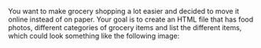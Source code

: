 You want to make grocery shopping a lot easier and decided to move it online instead of on paper. Your goal is to create an HTML file that has food photos, different categories of grocery items and list the different items, which could look something like the following image:
